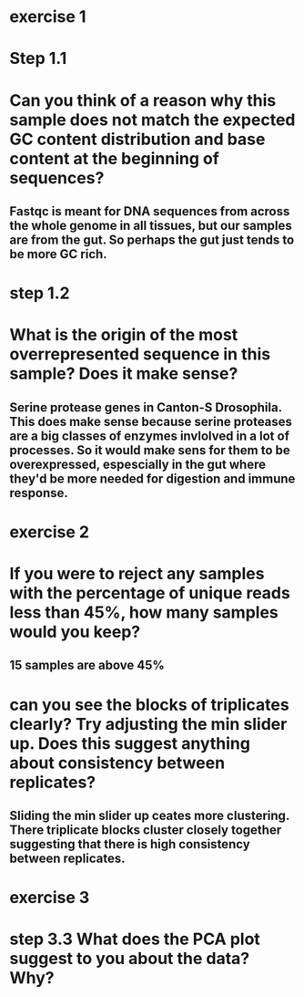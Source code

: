 # exercise 1
# Step 1.1 
# Can you think of a reason why this sample does not match the expected GC content distribution and base content at the beginning of sequences?
## Fastqc is meant for DNA sequences from across the whole genome in all tissues, but our samples are from the gut. So perhaps the gut just tends to be more GC rich.

# step 1.2
# What is the origin of the most overrepresented sequence in this sample? Does it make sense?
## Serine protease genes in Canton-S Drosophila. This does make sense because serine proteases are a big classes of enzymes invlolved in a lot of processes. So it would make sens for them to be overexpressed, espescially in the gut where they'd be more needed for digestion and immune response.

# exercise 2
# If you were to reject any samples with the percentage of unique reads less than 45%, how many samples would you keep?
## 15 samples are above 45%
# can you see the blocks of triplicates clearly? Try adjusting the min slider up. Does this suggest anything about consistency between replicates?
## Sliding the min slider up ceates more clustering. There triplicate blocks cluster closely together suggesting that there is high consistency between replicates. 

# exercise 3
# step 3.3 What does the PCA plot suggest to you about the data? Why?
## 